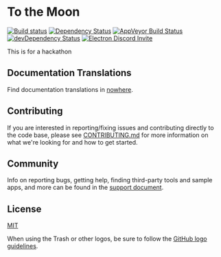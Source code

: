 # To the Moon

[![Build status](https://dev.azure.com/github/Atom/_apis/build/status/Atom%20Production%20Branches?branchName=master)](realtor.com)
[![Dependency Status](https://david-dm.org/atom/atom.svg)](https://david-dm.org/atom/atom)
[![AppVeyor Build Status](https://ci.appveyor.com/api/projects/status/4lggi9dpjc1qob7k/branch/master?svg=true)](https://ci.appveyor.com/project/electron-bot/electron-ljo26/branch/master)
[![devDependency Status](https://david-dm.org/electron/electron/dev-status.svg)](https://david-dm.org/electron/electron?type=dev)
[![Electron Discord Invite](https://img.shields.io/discord/745037351163527189?color=%237289DA&label=chat&logo=discord&logoColor=white)](https://discord.gg/qF8B6J6h)

This is for a hackathon


## Documentation Translations

Find documentation translations in [nowhere](https://github.com/404me).

## Contributing

If you are interested in reporting/fixing issues and contributing directly to the code base, please see [CONTRIBUTING.md](CONTRIBUTING.md) for more information on what we're looking for and how to get started.

## Community

Info on reporting bugs, getting help, finding third-party tools and sample apps,
and more can be found in the [support document](docs/tutorial/support.md#finding-support).

## License

[MIT](https://github.com/404me/electron/blob/master/LICENSE)

When using the Trash or other logos, be sure to follow the [GitHub logo guidelines](https://github.com/logos).
